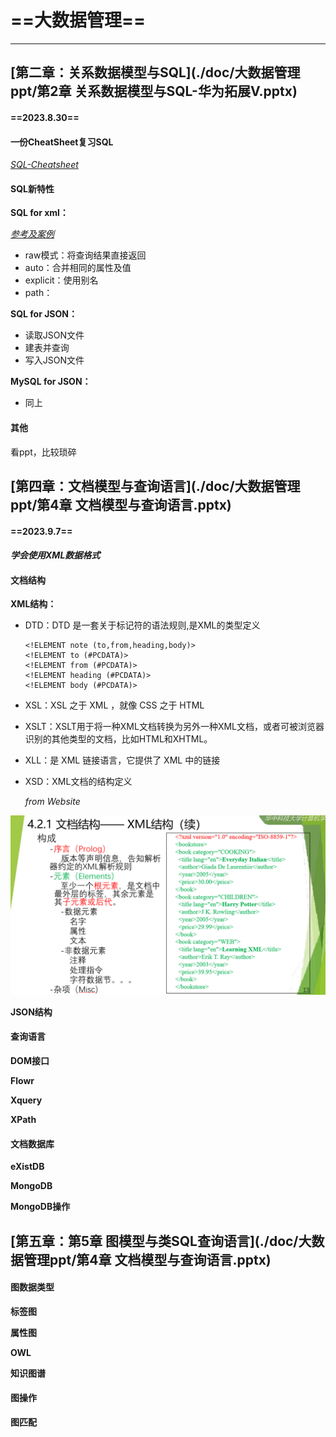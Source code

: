 # ==大数据管理==

---

## [第二章：关系数据模型与SQL](./doc/大数据管理ppt/第2章 关系数据模型与SQL-华为拓展V.pptx)

#### ==2023.8.30==

#### 一份CheatSheet复习SQL

[*SQL-Cheatsheet*](./doc/sql-for-data-analysis-cheat-sheet-a4.pdf)

#### SQL新特性

**SQL for xml：**

[*参考及案例*](https://www.codeproject.com/Articles/1189725/FOR-XML-Basics-EXPLICIT-Mode-of)

-   raw模式：将查询结果直接返回
-   auto：合并相同的属性及值
-   explicit：使用别名
-   path：

**SQL for JSON：**

-   读取JSON文件
-   建表并查询
-   写入JSON文件

**MySQL for JSON：**

-   同上

#### 其他

看ppt，比较琐碎

## [第四章：文档模型与查询语言](./doc/大数据管理ppt/第4章 文档模型与查询语言.pptx)

#### ==2023.9.7==

####  *学会使用XML数据格式*

#### 文档结构

**XML结构：**

- DTD：DTD 是一套关于标记符的语法规则,是XML的类型定义

    ```xml-dtd
    <!ELEMENT note (to,from,heading,body)>
    <!ELEMENT to (#PCDATA)>
    <!ELEMENT from (#PCDATA)>
    <!ELEMENT heading (#PCDATA)>
    <!ELEMENT body (#PCDATA)>
    ```

    

- XSL：XSL 之于 XML ，就像 CSS 之于 HTML

- XSLT：XSLT用于将一种XML文档转换为另外一种XML文档，或者可被浏览器识别的其他类型的文档，比如HTML和XHTML。

- XLL：是 XML 链接语言，它提供了 XML 中的链接

- XSD：XML文档的结构定义

    *from Website*

<img src="./assets/image-20230906223302004.png" alt="image-20230906223302004" style="zoom: 50%;" />

**JSON结构**

#### 查询语言

**DOM接口**

**Flowr**

**Xquery**

**XPath**

#### 文档数据库

**eXistDB**

**MongoDB**

**MongoDB操作**

## [第五章：第5章 图模型与类SQL查询语言](./doc/大数据管理ppt/第4章 文档模型与查询语言.pptx)

#### 图数据类型
**标签图**

**属性图**

**OWL**

**知识图谱**

#### 图操作

**图匹配**

